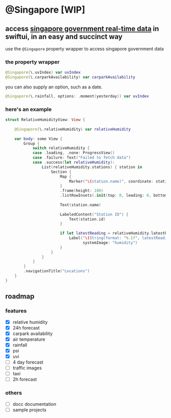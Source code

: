 # @Singapore [WIP]
## access [singapore government real-time data](https://data.gov.sg/datasets?formats=API) in swiftui, in an easy and succinct way
use the `@Singapore` property wrapper to access singapore government data

### the property wrapper
```swift
@Singapore(\.uvIndex) var uvIndex
@Singapore(\.carparkAvailability) var carparkAvailability
```
you can also supply an option, such as a date.
```swift
@Singapore(\.rainfall, options: .moment(yesterday)) var uvIndex
```

### here's an example
```swift
struct RelativeHumidityView: View {
    
    @Singapore(\.relativeHumidity) var relativeHumidity
    
    var body: some View {
        Group {
            switch relativeHumidity {
            case .loading, .none: ProgressView()
            case .failure: Text("Failed to fetch data")
            case .success(let relativeHumidity):
                List(relativeHumidity.stations) { station in
                    Section {
                        Map {
                            Marker("\(station.name)", coordinate: station.location.coordinate)
                        }
                        .frame(height: 100)
                        .listRowInsets(.init(top: 0, leading: 0, bottom: 0, trailing: 0))
                        
                        Text(station.name)
                        
                        LabeledContent("Station ID") {
                            Text(station.id)
                        }
                        
                        if let latestReading = relativeHumidity.latestReading(for: station) {
                            Label("\(String(format: "%.1f", latestReading))%",
                                  systemImage: "humidity")
                        }
                    }
                }
            }
        }
        .navigationTitle("Locations")
    }
}
```

## roadmap
### features
- [x] relative humidity
- [x] 24h forecast
- [x] carpark availability
- [x] air temperature
- [x] rainfall
- [x] psi
- [x] uvi
- [ ] 4 day forecast
- [ ] traffic images
- [ ] taxi
- [ ] 2h forecast

### others
- [ ] docc documentation
- [ ] sample projects
